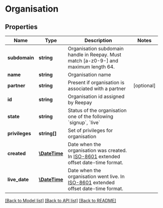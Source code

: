 # Organisation

## Properties

 Name           | Type                          | Description                                                                                                                    | Notes      
----------------|-------------------------------|--------------------------------------------------------------------------------------------------------------------------------|------------
 **subdomain**  | **string**                    | Organisation subdomain handle in Reepay. Must match [a-z0-9-] and maximum length 64.                                           |
 **name**       | **string**                    | Organisation name                                                                                                              |
 **partner**    | **string**                    | Present if organisation is associated with a partner                                                                           | [optional] 
 **id**         | **string**                    | Organisation id assigned by Reepay                                                                                             |
 **state**      | **string**                    | Status of the organisation one of the following &#x60;signup&#x60;, &#x60;live&#x60;                                           |
 **privileges** | **string[]**                  | Set of privileges for organisation                                                                                             |
 **created**    | [**\DateTime**](\DateTime.md) | Date when the organisation was created. In [ISO-8601](http://en.wikipedia.org/wiki/ISO_8601) extended offset date-time format. |
 **live_date**  | [**\DateTime**](\DateTime.md) | Date when the organisation went live. In [ISO-8601](http://en.wikipedia.org/wiki/ISO_8601) extended offset date-time format.   |

[[Back to Model list]](../../README.md#documentation-for-models) [[Back to API list]](../../README.md#documentation-for-api-endpoints) [[Back to README]](../../README.md)

